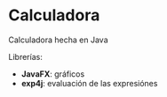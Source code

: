 # Calculadora
Calculadora hecha en Java

Librerías:
- **JavaFX**: gráficos
- **exp4j**: evaluación de las expresiónes
